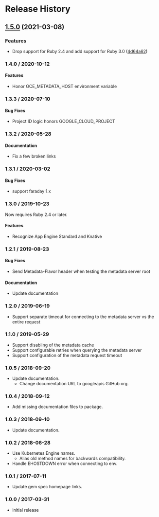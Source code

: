 # Release History

## [1.5.0](https://www.github.com/googleapis/ruby-cloud-env/compare/ruby-cloud-env/v1.4.0...v1.5.0) (2021-03-08)


### Features

* Drop support for Ruby 2.4 and add support for Ruby 3.0 ([4d64a62](https://www.github.com/googleapis/ruby-cloud-env/commit/4d64a6237ffe80387718b1f5aba49cb16ca5bfda))

### 1.4.0 / 2020-10-12

#### Features

* Honor GCE_METADATA_HOST environment variable

### 1.3.3 / 2020-07-10

#### Bug Fixes

* Project ID logic honors GOOGLE_CLOUD_PROJECT

### 1.3.2 / 2020-05-28

#### Documentation

* Fix a few broken links

### 1.3.1 / 2020-03-02

#### Bug Fixes

* support faraday 1.x

### 1.3.0 / 2019-10-23

Now requires Ruby 2.4 or later.

#### Features

* Recognize App Engine Standard and Knative

### 1.2.1 / 2019-08-23

#### Bug Fixes

* Send Metadata-Flavor header when testing the metadata server root

#### Documentation

* Update documentation

### 1.2.0 / 2019-06-19

* Support separate timeout for connecting to the metadata server vs the entire request

### 1.1.0 / 2019-05-29

* Support disabling of the metadata cache
* Support configurable retries when querying the metadata server
* Support configuration of the metadata request timeout

### 1.0.5 / 2018-09-20

* Update documentation.
  * Change documentation URL to googleapis GitHub org.

### 1.0.4 / 2018-09-12

* Add missing documentation files to package.

### 1.0.3 / 2018-09-10

* Update documentation.

### 1.0.2 / 2018-06-28

* Use Kubernetes Engine names.
  * Alias old method names for backwards compatibility.
* Handle EHOSTDOWN error when connecting to env.

### 1.0.1 / 2017-07-11

* Update gem spec homepage links.

### 1.0.0 / 2017-03-31

* Initial release
